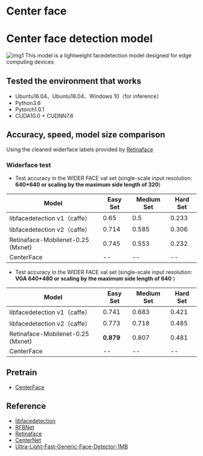 # Center face
# Center face detection model
![img1](https://github.com/nvlong21/CenterFace/blob/master/test/centerface.jpg)
This model is a lightweight facedetection model designed for edge computing devices
## Tested the environment that works
- Ubuntu16.04、Ubuntu18.04、Windows 10（for inference）
- Python3.6
- Pytorch1.0.1
- CUDA10.0 + CUDNN7.6

## Accuracy, speed, model size comparison
Using the cleaned widerface labels provided by [Retinaface](https://github.com/deepinsight/insightface/blob/master/RetinaFace/README.md) 

### Widerface test
- Test accuracy in the WIDER FACE val set (single-scale input resolution: **640*640 or scaling by the maximum side length of 320**)

Model|Easy Set|Medium Set|Hard Set
------|--------|----------|--------
libfacedetection v1（caffe）|0.65 |0.5       |0.233
libfacedetection v2（caffe）|0.714 |0.585       |0.306
Retinaface-Mobilenet-0.25 (Mxnet)   |0.745|0.553|0.232
CenterFace |--     |--       |--


- Test accuracy in the WIDER FACE val set (single-scale input resolution: **VGA 640*480 or scaling by the maximum side length of 640** )

Model|Easy Set|Medium Set|Hard Set
------|--------|----------|--------
libfacedetection v1（caffe）|0.741 |0.683       |0.421
libfacedetection v2（caffe）|0.773 |0.718       |0.485
Retinaface-Mobilenet-0.25 (Mxnet)   |**0.879**|0.807|0.481
CenterFace |--     |--       |--


## Pretrain
- [CenterFace](https://github.com/nvlong21/Lightweight-face-detection-CenterNet/tree/master/weight
)

##  Reference
- [libfacedetection](https://github.com/ShiqiYu/libfacedetection/)
- [RFBNet](https://github.com/ruinmessi/RFBNet)
- [Retinaface](https://github.com/deepinsight/insightface/blob/master/RetinaFace/README.md)
- [CenterNet](https://github.com/xingyizhou/CenterNet)
- [Ultra-Light-Fast-Generic-Face-Detector-1MB](https://github.com/Linzaer/Ultra-Light-Fast-Generic-Face-Detector-1MB)

